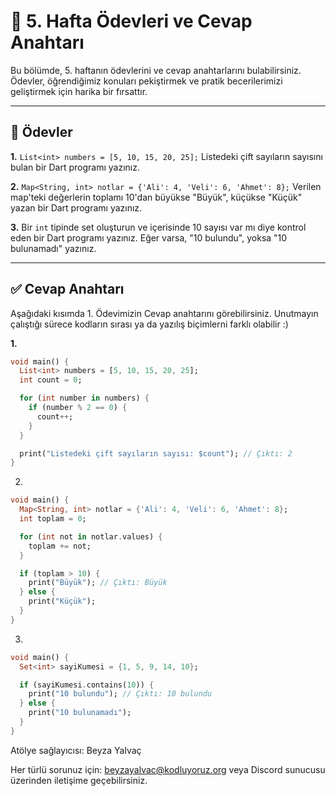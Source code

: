 # 📝 5. Hafta Ödevleri ve Cevap Anahtarı

Bu bölümde, 5. haftanın ödevlerini ve cevap anahtarlarını bulabilirsiniz. Ödevler, öğrendiğimiz konuları pekiştirmek ve pratik becerilerimizi geliştirmek için harika bir fırsattır.

---

## 📌 Ödevler

**1.** `List<int> numbers = [5, 10, 15, 20, 25];`
Listedeki çift sayıların sayısını bulan bir Dart programı yazınız.

**2.** `Map<String, int> notlar = {'Ali': 4, 'Veli': 6, 'Ahmet': 8};`
Verilen map'teki değerlerin toplamı 10'dan büyükse "Büyük", küçükse "Küçük" yazan bir Dart programı yazınız.

**3.** Bir `int` tipinde set oluşturun ve içerisinde 10 sayısı var mı diye kontrol eden bir Dart programı yazınız. Eğer varsa, "10 bulundu", yoksa "10 bulunamadı" yazınız.

---

## ✅ Cevap Anahtarı

Aşağıdaki kısımda 1. Ödevimizin Cevap anahtarını görebilirsiniz. Unutmayın çalıştığı sürece kodların sırası ya da yazılış biçimlerni farklı olabilir :)

**1.**

```dart
void main() {
  List<int> numbers = [5, 10, 15, 20, 25];
  int count = 0;

  for (int number in numbers) {
    if (number % 2 == 0) {
      count++;
    }
  }

  print("Listedeki çift sayıların sayısı: $count"); // Çıktı: 2
}
```
2. 
```dart 
void main() {
  Map<String, int> notlar = {'Ali': 4, 'Veli': 6, 'Ahmet': 8};
  int toplam = 0;

  for (int not in notlar.values) {
    toplam += not;
  }

  if (toplam > 10) {
    print("Büyük"); // Çıktı: Büyük
  } else {
    print("Küçük");
  }
}
```

3. 
```dart
void main() {
  Set<int> sayiKumesi = {1, 5, 9, 14, 10};

  if (sayiKumesi.contains(10)) {
    print("10 bulundu"); // Çıktı: 10 bulundu
  } else {
    print("10 bulunamadı");
  }
}
```
Atölye sağlayıcısı: Beyza Yalvaç

Her türlü sorunuz için: beyzayalvac@kodluyoruz.org veya Discord sunucusu üzerinden iletişime geçebilirsiniz.